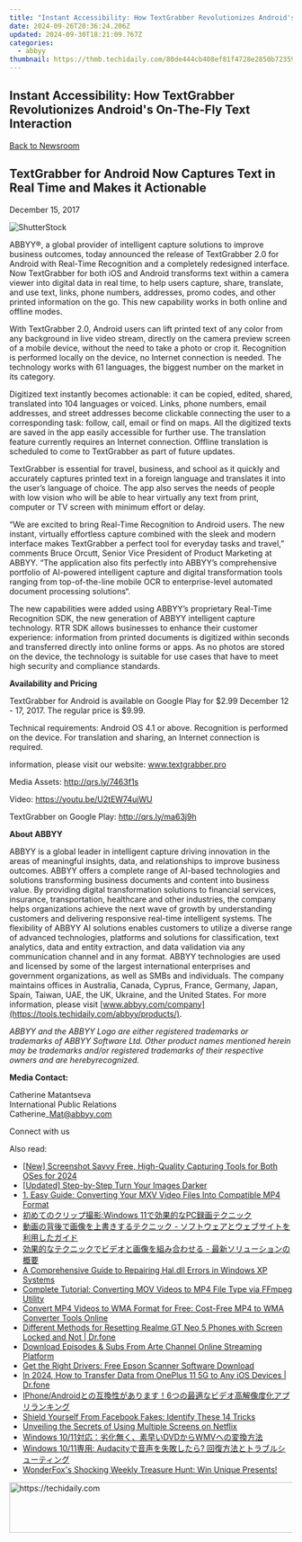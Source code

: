 ```yaml
---
title: "Instant Accessibility: How TextGrabber Revolutionizes Android's On-The-Fly Text Interaction"
date: 2024-09-26T20:36:24.206Z
updated: 2024-09-30T18:21:09.767Z
categories:
  - abbyy
thumbnail: https://thmb.techidaily.com/80de444cb408ef81f4728e2850b723591d8016d7f4cd61445fe263111407c51f.jpg
---
```


## Instant Accessibility: How TextGrabber Revolutionizes Android's On-The-Fly Text Interaction

[Back to Newsroom](https://tools.techidaily.com/abbyy/products/)

## TextGrabber for Android Now Captures Text in Real Time and Makes it Actionable

December 15, 2017

![ShutterStock](https://content.abbyy.com/-/media/project/abbyy/abbyy/branchtemplates/shutterstock_1272462163_1296-x-729.jpg?h=729&iar=0&w=1296)

ABBYY®, a global provider of intelligent capture solutions to improve business outcomes, today announced the release of TextGrabber 2.0 for Android with Real-Time Recognition and a completely redesigned interface. Now TextGrabber for both iOS and Android transforms text within a camera viewer into digital data in real time, to help users capture, share, translate, and use text, links, phone numbers, addresses, promo codes, and other printed information on the go. This new capability works in both online and offline modes.

With TextGrabber 2.0, Android users can lift printed text of any color from any background in live video stream, directly on the camera preview screen of a mobile device, without the need to take a photo or crop it. Recognition is performed locally on the device, no Internet connection is needed. The technology works with 61 languages, the biggest number on the market in its category.

Digitized text instantly becomes actionable: it can be copied, edited, shared, translated into 104 languages or voiced. Links, phone numbers, email addresses, and street addresses become clickable connecting the user to a corresponding task: follow, call, email or find on maps. All the digitized texts are saved in the app easily accessible for further use. The translation feature currently requires an Internet connection. Offline translation is scheduled to come to TextGrabber as part of future updates.

TextGrabber is essential for travel, business, and school as it quickly and accurately captures printed text in a foreign language and translates it into the user’s language of choice. The app also serves the needs of people with low vision who will be able to hear virtually any text from print, computer or TV screen with minimum effort or delay.

“We are excited to bring Real-Time Recognition to Android users. The new instant, virtually effortless capture combined with the sleek and modern interface makes TextGrabber a perfect tool for everyday tasks and travel,” comments Bruce Orcutt, Senior Vice President of Product Marketing at ABBYY. “The application also fits perfectly into ABBYY’s comprehensive portfolio of AI-powered intelligent capture and digital transformation tools ranging from top-of-the-line mobile OCR to enterprise-level automated document processing solutions“.

The new capabilities were added using ABBYY’s proprietary Real-Time Recognition SDK, the new generation of ABBYY intelligent capture technology. RTR SDK allows businesses to enhance their customer experience: information from printed documents is digitized within seconds and transferred directly into online forms or apps. As no photos are stored on the device, the technology is suitable for use cases that have to meet high security and compliance standards.

  
**Availability and Pricing**

TextGrabber for Android is available on Google Play for $2.99 December 12 - 17, 2017\. The regular price is $9.99.

Technical requirements: Android OS 4.1 or above. Recognition is performed on the device. For translation and sharing, an Internet connection is required.

information, please visit our website: [](http://www.textgrabber.pro/)www.textgrabber.pro

Media Assets: <http://qrs.ly/7463f1s>

Video: <https://youtu.be/U2tEW74ujWU>

TextGrabber on Google Play: <http://qrs.ly/ma63j9h>

  
**About ABBYY**

ABBYY is a global leader in intelligent capture driving innovation in the areas of meaningful insights, data, and relationships to improve business outcomes. ABBYY offers a complete range of AI-based technologies and solutions transforming business documents and content into business value. By providing digital transformation solutions to financial services, insurance, transportation, healthcare and other industries, the company helps organizations achieve the next wave of growth by understanding customers and delivering responsive real-time intelligent systems. The flexibility of ABBYY AI solutions enables customers to utilize a diverse range of advanced technologies, platforms and solutions for classification, text analytics, data and entity extraction, and data validation via any communication channel and in any format. ABBYY technologies are used and licensed by some of the largest international enterprises and government organizations, as well as SMBs and individuals. The company maintains offices in Australia, Canada, Cyprus, France, Germany, Japan, Spain, Taiwan, UAE, the UK, Ukraine, and the United States. For more information, please visit [www.abbyy.com/company](https://tools.techidaily.com/abbyy/products/).

_ABBYY and the ABBYY Logo are either registered trademarks or trademarks of ABBYY Software Ltd. Other product names mentioned herein may be trademarks and/or registered trademarks of their respective owners and are herebyrecognized._

**Media Contact:**

Catherine Matantseva  
International Public Relations  
Catherine\_Mat@abbyy.com

Connect with us

<ins class="adsbygoogle"
     style="display:block"
     data-ad-format="autorelaxed"
     data-ad-client="ca-pub-7571918770474297"
     data-ad-slot="1223367746"></ins>

<ins class="adsbygoogle"
     style="display:block"
     data-ad-client="ca-pub-7571918770474297"
     data-ad-slot="8358498916"
     data-ad-format="auto"
     data-full-width-responsive="true"></ins>

<span class="atpl-alsoreadstyle">Also read:</span>
<div><ul>
<li><a href="https://video-capture.techidaily.com/new-screenshot-savvy-free-high-quality-capturing-tools-for-both-oses-for-2024/"><u>[New] Screenshot Savvy Free, High-Quality Capturing Tools for Both OSes for 2024</u></a></li>
<li><a href="https://fox-boxes.techidaily.com/updated-step-by-step-turn-your-images-darker/"><u>[Updated] Step-by-Step Turn Your Images Darker</u></a></li>
<li><a href="https://solve-latest.techidaily.com/1-easy-guide-converting-your-mxv-video-files-into-compatible-mp4-format/"><u>1. Easy Guide: Converting Your MXV Video Files Into Compatible MP4 Format</u></a></li>
<li><a href="https://solve-latest.techidaily.com/1726030001502-windows-11pc/"><u>初めてのクリップ撮影:Windows 11で効果的なPC録画テクニック</u></a></li>
<li><a href="https://solve-latest.techidaily.com/5yuv55s744gu6iom5b6m44gn55s75yop44ks5lik5pu444gn44gz44kl44og44kv44ol44od44kvic0g44k944ov44oi44km44kn44ki44go44km44kn44ow44k144kk44oi44ks5yip55so44gx44gf44ks13/"><u>動画の背後で画像を上書きするテクニック - ソフトウェアとウェブサイトを利用したガイド</u></a></li>
<li><a href="https://tech-revival.techidaily.com/5yq55p6c55qe44gq44og44kv44ol44od44kv44gn44ot44oh44kq44go55s75yop44ks57we44g5zci44kp44gb44klic0g5pya5paw44k944oq44ol44o844k344on44oz44gu5qac6kab/"><u>効果的なテクニックでビデオと画像を組み合わせる - 最新ソリューションの概要</u></a></li>
<li><a href="https://tech-recovery.techidaily.com/a-comprehensive-guide-to-repairing-haldll-errors-in-windows-xp-systems/"><u>A Comprehensive Guide to Repairing Hal.dll Errors in Windows XP Systems</u></a></li>
<li><a href="https://solve-latest.techidaily.com/complete-tutorial-converting-mov-videos-to-mp4-file-type-via-ffmpeg-utility/"><u>Complete Tutorial: Converting MOV Videos to MP4 File Type via FFmpeg Utility</u></a></li>
<li><a href="https://solve-latest.techidaily.com/convert-mp4-videos-to-wma-format-for-free-cost-free-mp4-to-wma-converter-tools-online/"><u>Convert MP4 Videos to WMA Format for Free: Cost-Free MP4 to WMA Converter Tools Online</u></a></li>
<li><a href="https://techidaily.com/different-methods-for-resetting-realme-gt-neo-5-phones-with-screen-locked-and-not-drfone-by-drfone-reset-android-reset-android/"><u>Different Methods for Resetting Realme GT Neo 5 Phones with Screen Locked and Not | Dr.fone</u></a></li>
<li><a href="https://win-extraordinary.techidaily.com/download-episodes-and-subs-from-arte-channel-online-streaming-platform/"><u>Download Episodes & Subs From Arte Channel Online Streaming Platform</u></a></li>
<li><a href="https://win-amazing.techidaily.com/get-the-right-drivers-free-epson-scanner-software-download/"><u>Get the Right Drivers: Free Epson Scanner Software Download</u></a></li>
<li><a href="https://android-transfer.techidaily.com/in-2024-how-to-transfer-data-from-oneplus-11-5g-to-any-ios-devices-drfone-by-drfone-transfer-from-android-transfer-from-android/"><u>In 2024, How to Transfer Data from OnePlus 11 5G to Any iOS Devices | Dr.fone</u></a></li>
<li><a href="https://solve-latest.techidaily.com/1726028470062-iphoneandroid6/"><u>IPhone/Androidとの互換性があります！6つの最適なビデオ高解像度化アプリランキング</u></a></li>
<li><a href="https://facebook.techidaily.com/shield-yourself-from-facebook-fakes-identify-these-14-tricks/"><u>Shield Yourself From Facebook Fakes: Identify These 14 Tricks</u></a></li>
<li><a href="https://extra-resources.techidaily.com/unveiling-the-secrets-of-using-multiple-screens-on-netflix/"><u>Unveiling the Secrets of Using Multiple Screens on Netflix</u></a></li>
<li><a href="https://solve-latest.techidaily.com/windows-1011dvdwmv/"><u>Windows 10/11対応：劣化無く、素早いDVDからWMVへの変換方法</u></a></li>
<li><a href="https://solve-latest.techidaily.com/windows-1011-audacity/"><u>Windows 10/11専用: Audacityで音声を失敗したら? 回復方法とトラブルシューティング</u></a></li>
<li><a href="https://solve-latest.techidaily.com/wonderfoxs-shocking-weekly-treasure-hunt-win-unique-presents/"><u>WonderFox's Shocking Weekly Treasure Hunt: Win Unique Presents!</u></a></li>
</ul></div>

<!-- affiliate ads begin -->
<a href="https://aligracehair.sjv.io/c/5597632/1918719/19272" target="_top" id="1918719">
  <img src="//a.impactradius-go.com/display-ad/19272-1918719" border="0" alt="https://techidaily.com" width="728" height="90"/>
</a>
<img height="0" width="0" src="https://aligracehair.sjv.io/i/5597632/1918719/19272" style="position:absolute;visibility:hidden;" border="0" />
<!-- affiliate ads end -->

